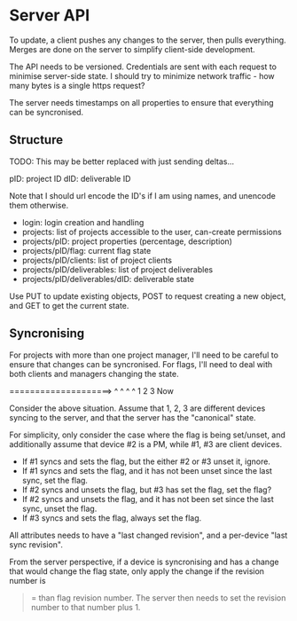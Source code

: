 # Server API #

To update, a client pushes any changes to the server, then pulls everything.
Merges are done on the server to simplify client-side development.

The API needs to be versioned.
Credentials are sent with each request to minimise server-side state.
I should try to minimize network traffic - how many bytes is a single https
request?

The server needs timestamps on all properties to ensure that everything can be
syncronised.


## Structure ##

TODO: This may be better replaced with just sending deltas...

pID: project ID
dID: deliverable ID

Note that I should url encode the ID's if I am using names, and unencode them
otherwise.

- login: login creation and handling
- projects: list of projects accessible to the user, can-create permissions
- projects/pID: project properties (percentage, description)
- projects/pID/flag: current flag state
- projects/pID/clients: list of project clients
- projects/pID/deliverables: list of project deliverables
- projects/pID/deliverables/dID: deliverable state

Use PUT to update existing objects, POST to request creating a new object, and
GET to get the current state.


## Syncronising ##

For projects with more than one project manager, I'll need to be careful to
ensure that changes can be syncronised.
For flags, I'll need to deal with both clients and managers changing the state.

====================>
  ^     ^    ^    ^
  1     2    3   Now

Consider the above situation. Assume that 1, 2, 3 are different devices syncing
to the server, and that the server has the "canonical" state.

For simplicity, only consider the case where the flag is being set/unset, and
additionally assume that device #2 is a PM, while #1, #3 are client devices.

- If #1 syncs and sets the flag, but the either #2 or #3 unset it, ignore.
- If #1 syncs and sets the flag, and it has not been unset since the last
  sync, set the flag.
- If #2 syncs and unsets the flag, but #3 has set the flag, set the flag?
- If #2 syncs and unsets the flag, and it has not been set since the last
  sync, unset the flag.
- If #3 syncs and sets the flag, always set the flag.

All attributes needs to have a "last changed revision", and a per-device
"last sync revision".

From the server perspective, if a device is syncronising and has a change that
would change the flag state, only apply the change if the revision number is
>= than flag revision number.
The server then needs to set the revision number to that number plus 1.

